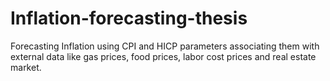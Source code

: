 # Inflation-forecasting-thesis

Forecasting Inflation using CPI and HICP parameters associating them with external data like gas prices, food prices, labor cost prices and real estate market.
